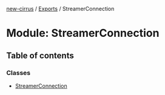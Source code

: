 [new-cirrus](../README.md) / [Exports](../modules.md) / StreamerConnection

# Module: StreamerConnection

## Table of contents

### Classes

- [StreamerConnection](../classes/StreamerConnection.StreamerConnection.md)
